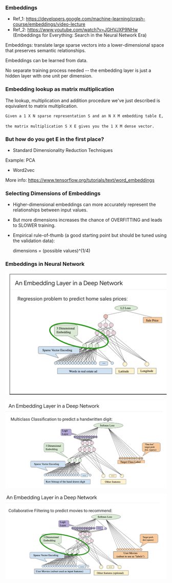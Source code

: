 ### Embeddings

* Ref_1: https://developers.google.com/machine-learning/crash-course/embeddings/video-lecture
* Ref_2: https://www.youtube.com/watch?v=JGHVJXP9NHw (Embeddings for Everything: Search in the Neural Network Era)


Embeddings: translate large sparse vectors into a lower-dimensional space that preserves semantic relationships.

Embeddings can be learned from data.

No separate training process needed -- the embedding layer is just a hidden layer with one unit per dimension.


### Embedding lookup as matrix multiplication
The lookup, multiplication and addition procedure we've just described is equivalent to matrix multiplication. 

    Given a 1 X N sparse representation S and an N X M embedding table E, 
    
    the matrix multiplication S X E gives you the 1 X M dense vector.
    
### But how do you get E in the first place?

- Standard Dimensionality Reduction Techniques

Example: PCA

- Word2vec

More info: https://www.tensorflow.org/tutorials/text/word_embeddings


### Selecting Dimensions of Embeddings

* Higher-dimensional embeddings can more accurately represent the relationships between input values.
* But more dimensions increases the chance of OVERFITTING and leads to SLOWER training.
* Empirical rule-of-thumb (a good starting point but should be tuned using the validation data):

    dimensions = (possible values)^(1/4)


### Embeddings in Neural Network

![image_description](images/embedding_1.png)

![image_description](images/embedding_2.png)

![image_description](images/embedding_3.png)
